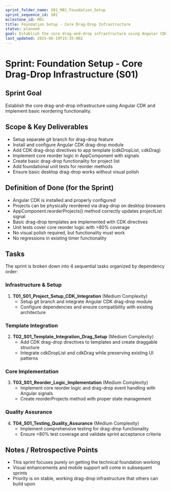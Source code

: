 ```yaml
---
sprint_folder_name: S01_M01_Foundation_Setup
sprint_sequence_id: S01
milestone_id: M01
title: Foundation Setup - Core Drag-Drop Infrastructure
status: planned
goal: Establish the core drag-and-drop infrastructure using Angular CDK and implement basic reordering functionality.
last_updated: 2025-06-19T15:35:00Z
---
```


# Sprint: Foundation Setup - Core Drag-Drop Infrastructure (S01)

## Sprint Goal
Establish the core drag-and-drop infrastructure using Angular CDK and implement basic reordering functionality.

## Scope & Key Deliverables
- Setup separate git branch for drag-drop feature
- Install and configure Angular CDK drag-drop module
- Add CDK drag-drop directives to app template (cdkDropList, cdkDrag)
- Implement core reorder logic in AppComponent with signals
- Create basic drag-drop functionality for project list
- Add foundational unit tests for reorder methods
- Ensure basic desktop drag-drop works without visual polish

## Definition of Done (for the Sprint)
- Angular CDK is installed and properly configured
- Projects can be physically reordered via drag-drop on desktop browsers
- AppComponent.reorderProjects() method correctly updates projectList signal
- Basic drag-drop templates are implemented with CDK directives
- Unit tests cover core reorder logic with >80% coverage
- No visual polish required, but functionality must work
- No regressions in existing timer functionality

## Tasks
The sprint is broken down into 4 sequential tasks organized by dependency order:

### Infrastructure & Setup
1. **T01_S01_Project_Setup_CDK_Integration** (Medium Complexity)
   - Setup git branch and integrate Angular CDK drag-drop module
   - Configure dependencies and ensure compatibility with existing architecture

### Template Integration  
2. **T02_S01_Template_Integration_Drag_Setup** (Medium Complexity)
   - Add CDK drag-drop directives to templates and create draggable structure
   - Integrate cdkDropList and cdkDrag while preserving existing UI patterns

### Core Implementation
3. **T03_S01_Reorder_Logic_Implementation** (Medium Complexity) 
   - Implement core reorder logic and drag-drop event handling with Angular signals
   - Create reorderProjects method with proper state management

### Quality Assurance
4. **T04_S01_Testing_Quality_Assurance** (Medium Complexity)
   - Implement comprehensive testing for drag-drop functionality 
   - Ensure >80% test coverage and validate sprint acceptance criteria

## Notes / Retrospective Points
- This sprint focuses purely on getting the technical foundation working
- Visual enhancements and mobile support will come in subsequent sprints
- Priority is on stable, working drag-drop infrastructure that others can build upon